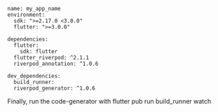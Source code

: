 ```
name: my_app_name
environment:
  sdk: ">=2.17.0 <3.0.0"
  flutter: ">=3.0.0"

dependencies:
  flutter:
    sdk: flutter
  flutter_riverpod: ^2.1.1
  riverpod_annotation: ^1.0.6

dev_dependencies:
  build_runner:
  riverpod_generator: ^1.0.6
```

Finally, run the code-generator with flutter pub run build_runner watch
